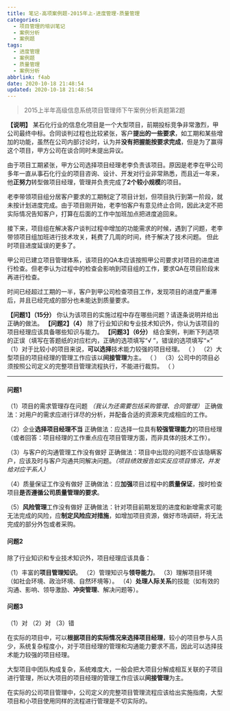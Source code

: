 ```yaml
---
title: 笔记-高项案例题-2015年上-进度管理-质量管理
categories:
  - 项目管理的培训笔记
  - 案例分析
  - 案例题
tags:
  - 进度管理
  - 案例题
  - 质量管理
  - 案例分析
abbrlink: f4ab
date: 2020-10-18 21:48:54
updated: 2020-10-18 21:48:54
---
```


> 2015上半年高级信息系统项目管理师下午案例分析真题第2题

**【说明】**
某石化行业的信息化项目是一个大型项目，前期投标竞争非常激烈，甲公司最终中标。合同谈判过程也比较紧张，客户**提出的一些要求**，如工期和某些增加的功能，虽然在公司内部讨论时，认为并**没有把握能按要求完成**，但是为了赢得这个项目，甲方公司在谈合同时未提出异议。

由于项目工期紧张，甲方公司选择项目经理老李负责该项目。原因是老李在甲公司多年一直从事石化行业的项目咨询、设计、开发对行业非常熟悉，而且近一年来，他**正努力**转型做项目经理，管理并负责完成了**2个较小规模**的项目。

老李带领项目组分居客户要求的工期制定了项目计划，但项目执行到第一阶段，就未按计划进度完成。由于项目刚开始，老李怕客户有意见终止合同，因此决定不把实际情况告知客户，打算在后面的工作中加班加点把进度追回来。

接下来，项目组在解决客户谈判过程中增加的功能需求的时候，遇到了问题，老李带领项目组加班进行技术攻关，耗费了几周的时间，终于解决了技术问题。 但此时项目进度延误的更多了。

甲公司已建立项目管理体系，该项目的QA本应该按照甲公司要求对项目的进度进行检查。但老李认为过程中的检查会影响到项目组的工作，要求QA在项目阶段末再进行检查。

时间已经超过工期的一半，客户到甲公司检查项目工作，发现项目的进度严重滞后，并且已经完成的部分也未能达到质量要求。

**【问题1】（15分）**
你认为该项目的实施过程中存在哪些问题？请逐条说明并给出正确的做法。
**【问题2】（4）**
除了行业知识和专业技术知识外，你认为该项目的项目经理应该具备哪些知识与能力。
**【问题3】（6分）**
结合案例，判断下列选项的正误（填写在答题纸的对应栏内，正确的选项填写“√ ”，错误的选项填写“×”
（1）对于比较小的项目来说，**可以选择**技术能力较强的项目经理。 （ ）
（2）大型项目的项目经理的管理工作应该以**间接管理**为主。 （ ）
（3）公司中的项目必须按照公司定义的完整项目管理流程执行，不能进行裁剪。 （ ）

<!-- more -->

---

#### 问题1

（1）项目的需求管理存在问题 *（我认为还需要包括采购管理、合同管理）*
正确做法：对用户的需求应进行详尽的分析，并配备合适的资源来完成相应的工作。

（2）企业**选择项目经理不当**
正确做法：应选择一位具有**较强管理能力**的项目经理（或者回答：项目经理的工作重点应在项目管理方面，而非具体的技术工作）。

（3）与客户的沟通管理工作没有做好
正确做法：项目中出现的问题不应该隐瞒客户，应该及时与客户沟通共同解决问题。*（项目绩效报告如实反应项目情况，并发给对应干系人）*

（4）质量保证工作没有做好
正确做法：应**加强**项目过程中的**质量保证**，按时检查项目**是否遵循公司质量管理的要求**。

（5）**风险管理**工作没有做好
正确做法：针对项目前期发现的进度和新增需求可能无法完成的风险，应**制定风险应对措施**，如增加项目资源，做好市场调研，将无法完成的部分外包或者采购。

#### 问题2

除了行业知识和专业技术知识外，项目经理应该具备：

（1）丰富的**项目管理知识**。
（2）管理知识与**领导能力**。
（3）理解项目环境（如社会环境、政治环境、自然环境等）。
（4）**处理人际关系**的技能（如有效的沟通、影响、领导激励、**冲突管理**、解决问题等）。

#### 问题3

（1）对
（2）对
（3）错

在实际的项目中，可以**根据项目的实际情况来选择项目经理**，较小的项目参与人员少，系统复杂程度小，对于项目经理的管理和沟通能力要求不高，因此可以选择技术能力较强的项目经理。

大型项目中团队构成复杂，系统难度大，一般会把大项目分解成相互关联的子项目进行管理，所以大项目的项目经理的管理工作应该以**间接管理**为主。

在实际的公司项目管理中，公司定义的完整项目管理流程应该给出实施指南，大型项目和小项目使用同样的流程进行管理是不切实际的。
